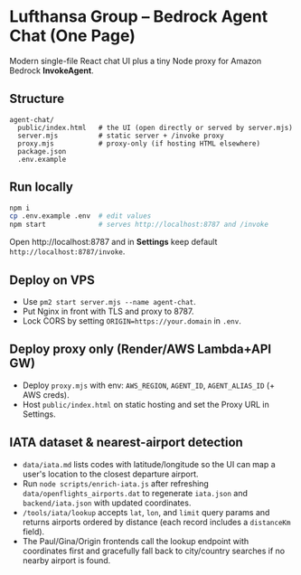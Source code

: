 # Lufthansa Group – Bedrock Agent Chat (One Page)

Modern single-file React chat UI plus a tiny Node proxy for Amazon Bedrock **InvokeAgent**.

## Structure
```
agent-chat/
  public/index.html   # the UI (open directly or served by server.mjs)
  server.mjs          # static server + /invoke proxy
  proxy.mjs           # proxy-only (if hosting HTML elsewhere)
  package.json
  .env.example
```

## Run locally
```bash
npm i
cp .env.example .env  # edit values
npm start             # serves http://localhost:8787 and /invoke
```

Open http://localhost:8787 and in **Settings** keep default `http://localhost:8787/invoke`.

## Deploy on VPS
- Use `pm2 start server.mjs --name agent-chat`.
- Put Nginx in front with TLS and proxy to 8787.
- Lock CORS by setting `ORIGIN=https://your.domain` in `.env`.

## Deploy proxy only (Render/AWS Lambda+API GW)
- Deploy `proxy.mjs` with env: `AWS_REGION`, `AGENT_ID`, `AGENT_ALIAS_ID` (+ AWS creds).
- Host `public/index.html` on static hosting and set the Proxy URL in Settings.

## IATA dataset & nearest-airport detection
- `data/iata.md` lists codes with latitude/longitude so the UI can map a user's location to the closest departure airport.
- Run `node scripts/enrich-iata.js` after refreshing `data/openflights_airports.dat` to regenerate `iata.json` and `backend/iata.json` with updated coordinates.
- `/tools/iata/lookup` accepts `lat`, `lon`, and `limit` query params and returns airports ordered by distance (each record includes a `distanceKm` field).
- The Paul/Gina/Origin frontends call the lookup endpoint with coordinates first and gracefully fall back to city/country searches if no nearby airport is found.
